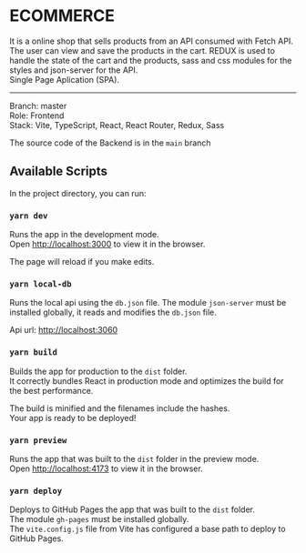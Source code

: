 # ECOMMERCE

It is a online shop that sells products from an API consumed with Fetch API.
The user can view and save the products in the cart.
REDUX is used to handle the state of the cart and the products, sass and css modules for the styles and json-server for the API.\
Single Page Aplication (SPA).
***
Branch: master\
Role: Frontend\
Stack: Vite, TypeScript, React, React Router, Redux, Sass

The source code of the Backend is in the `main` branch

## Available Scripts

In the project directory, you can run:

### `yarn dev`

Runs the app in the development mode.\
Open [http://localhost:3000](http://localhost:3000) to view it in the browser.

The page will reload if you make edits.

### `yarn local-db`

Runs the local api using the `db.json` file.
The module `json-server` must be installed globally, it reads and modifies the `db.json` file.

Api url: [http://localhost:3060](http://localhost:3060)

### `yarn build`

Builds the app for production to the `dist` folder.\
It correctly bundles React in production mode and optimizes the build for the best performance.

The build is minified and the filenames include the hashes.\
Your app is ready to be deployed!

### `yarn preview`

Runs the app that was built to the `dist` folder in the preview mode.\
Open [http://localhost:4173](http://localhost:4173) to view it in the browser.

### `yarn deploy`

Deploys to GitHub Pages the app that was built to the `dist` folder.\
The module `gh-pages` must be installed globally.\
The `vite.config.js` file from Vite has configured a base path to deploy to GitHub Pages.